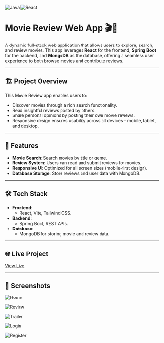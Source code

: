 ![Java](https://img.shields.io/badge/language-Java-blue)
![React](https://img.shields.io/badge/technology-React-brightgreen)

# Movie Review Web App 🎬🍿
A dynamic full-stack web application that allows users to explore, search, and review movies. This app leverages **React** for the frontend, **Spring Boot** for the backend, and **MongoDB** as the database, offering a seamless user experience to both browse movies and contribute reviews.

---

## 🏗️ Project Overview

This Movie Review app enables users to:
- Discover movies through a rich search functionality.
- Read insightful reviews posted by others.
- Share personal opinions by posting their own movie reviews.
- Responsive design ensures usability across all devices – mobile, tablet, and desktop.

---

## 🚀 Features
- **Movie Search**: Search movies by title or genre.
- **Review System**: Users can read and submit reviews for movies.
- **Responsive UI**: Optimized for all screen sizes (mobile-first design).
- **Database Storage**: Store reviews and user data with MongoDB.

---

## 🛠️ Tech Stack
- **Frontend**: 
  - React, Vite, Tailwind CSS.
- **Backend**: 
  - Spring Boot, REST APIs.
- **Database**: 
  - MongoDB for storing movie and review data.

---

## 🌐 Live Project

[View Live](https://movie-review-platform.netlify.app/)

---

## 📸 Screenshots

![Home](https://i.imgur.com/88QAPdt.png)

![Review](https://i.imgur.com/o2lL2cI.png)

![Trailer](https://i.imgur.com/jfFTorm.png)

![Login](https://i.imgur.com/IYCA4eS.png)

![Register](https://i.imgur.com/LrMDXMS.png)

